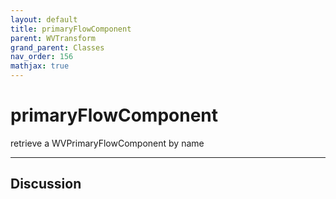 ```yaml
---
layout: default
title: primaryFlowComponent
parent: WVTransform
grand_parent: Classes
nav_order: 156
mathjax: true
---
```


#  primaryFlowComponent

retrieve a WVPrimaryFlowComponent by name


---

## Discussion

  
